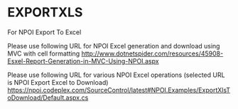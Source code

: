 # EXPORTXLS

For NPOI Export To Excel

Please use following URL for NPOI Excel generation and download using MVC with cell formatting http://www.dotnetspider.com/resources/45908-Esxel-Report-Generation-in-MVC-Using-NPOI.aspx

Please use following URL for various NPOI Excel operations (selected URL is NPOI Export Excel to Download) https://npoi.codeplex.com/SourceControl/latest#NPOI.Examples/ExportXlsToDownload/Default.aspx.cs
